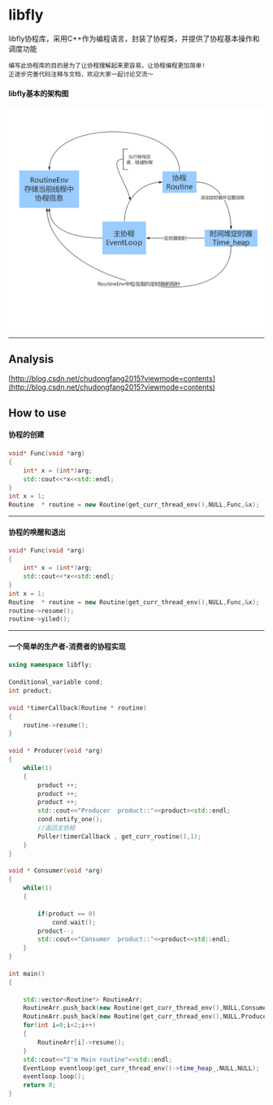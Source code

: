 # libfly
  libfly协程库，采用C++作为编程语言，封装了协程类，并提供了协程基本操作和调度功能
  
    编写此协程库的目的是为了让协程理解起来更容易，让协程编程更加简单!
    正逐步完善代码注释与文档，欢迎大家一起讨论交流～

#### libfly基本的架构图

![libfly1](https://github.com/chudongfang/java_practice/blob/master/picture/libfly.png)


---


## Analysis

[http://blog.csdn.net/chudongfang2015?viewmode=contents](http://blog.csdn.net/chudongfang2015?viewmode=contents)


## How to use



#### 协程的创建
```c++
void* Func(void *arg)
{
    int* x = (int*)arg;
    std::cout<<*x<<std::endl;
}
int x = 1;
Routine  * routine = new Routine(get_curr_thread_env(),NULL,Func,&x);

```

---


#### 协程的唤醒和退出

```c++
void* Func(void *arg)
{
    int* x = (int*)arg;
    std::cout<<*x<<std::endl;
}
int x = 1;
Routine  * routine = new Routine(get_curr_thread_env(),NULL,Func,&x);
routine->resume();
routine->yiled();
```

---

#### 一个简单的生产者-消费者的协程实现
```c++
using namespace libfly;

Conditional_variable cond;
int product;

void *timerCallback(Routine * routine)
{
    routine->resume();
}

void * Producer(void *arg)
{
    while(1)
    {
        product ++;
        product ++;
        product ++;
        std::cout<<"Producer  product::"<<product<<std::endl;
        cond.notify_one();
        //返回主协程
        Poller(timerCallback , get_curr_routine(),1); 
    }
}

void * Consumer(void *arg)
{
    while(1)
    {

        if(product == 0)
            cond.wait();
        product--;
        std::cout<<"Consumer  product::"<<product<<std::endl;
    }
}

int main()
{
    
    std::vector<Routine*> RoutineArr; 
    RoutineArr.push_back(new Routine(get_curr_thread_env(),NULL,Consumer,NULL) );	
    RoutineArr.push_back(new Routine(get_curr_thread_env(),NULL,Producer,NULL) );	
    for(int i=0;i<2;i++)
    {
        RoutineArr[i]->resume();
    }
    std::cout<<"I'm Main routine"<<std::endl; 
    EventLoop eventloop(get_curr_thread_env()->time_heap_,NULL,NULL);
    eventloop.loop();
    return 0;
}
```

